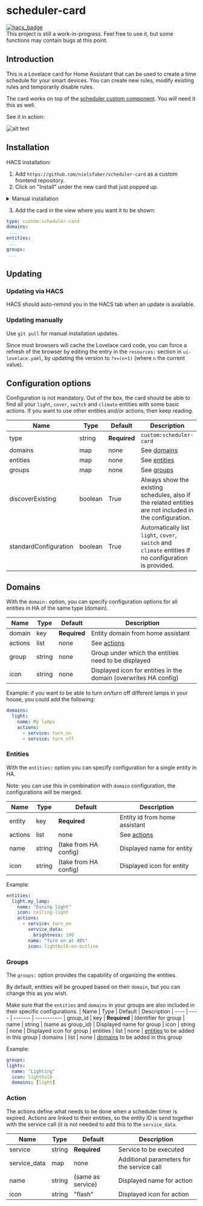 # scheduler-card
[![hacs_badge](https://img.shields.io/badge/HACS-Custom-orange.svg)](https://github.com/custom-components/hacs)  
This project is still a work-in-progress. Feel free to use it, but some functions may contain bugs at this point.

## Introduction
This is a Lovelace card for Home Assistant that can be used to create a time schedule for your smart devices.
You can create new rules, modify existing rules and temporarily disable rules.

The card works on top of the [scheduler custom component](https://github.com/nielsfaber/scheduler-component). You *will* need it this as well.

See it in action:

![alt text](https://github.com/nielsfaber/scheduler-card/blob/master/screenshots/Demonstration.gif?raw=true "demonstration video")

## Installation

HACS installation:
1. Add `https://github.com/nielsfaber/scheduler-card` as a custom frontend repository.
2. Click on "Install" under the new card that just popped up.

<details><summary>Manual installation</summary>

1. Clone this repository into the `www`-directory: `git clone https://github.com/nielsfaber/scheduler-card.git` Alternatively, download this repository as a zip and extract the `*.js` files into `www/scheduler-card`.

2. Add a reference to the card in the resources section of `ui-lovelace.yaml`:

```yaml
resources:
  - url: /local/scheduler-card/dist/scheduler-card.js?v=0
    type: module
```

</details>

 3. Add the card in the view where you want it to be shown:
 
  ```yaml
 type: custom:scheduler-card
 domains:
   ...
 entities:
   ...
 groups:
   ...
  ```

## Updating
### Updating via HACS
HACS should auto-remind you in the HACS tab when an update is available.

### Updating manually

Use `git pull` for manual installation updates.

Since most browsers will cache the Lovelace card code, you can force a refresh of  the browser by editing the entry in the `resources:` section in  `ui-lovelace.yaml`, by updating the version to `?v=(n+1)` (where `n` the current value).

## Configuration options
Configuration is not mandatory.
Out of the box, the card should be able to find all your `light`, `cover`, `switch` and `climate` entities with some basic actions.
If you want to use other entities and/or actions, then keep reading.

| Name | Type | Default | Description
| ---- | ---- | ------- | ----------- 
| type | string | **Required** | `custom:scheduler-card`
| domains | map | none | See [domains](#domains)
| entities | map | none | See [entities](#entities)
| groups | map | none | See [groups](#groups)
| discoverExisting | boolean | True | Always show the existing schedules, also if the related entities are not included in the configuration.
| standardConfiguration | boolean | True | Automatically list `light`, `cover`, `switch` and `climate` entities if no configuration is provided.

## Domains
With the `domain:` option, you can specify configuration options for all entities in HA of the same type (domain).

| Name | Type | Default | Description
| ---- | ---- | ------- | -----------
| domain | key | **Required** | Entity domain from home assistant
| actions | list | none | See [actions](#actions)
| group | string | none | Group under which the entities need to be displayed
| icon | string | none | Displayed icon for entities in the domain (overwrites HA config)

Example:
if you want to be able to turn on/turn off different lamps in your house, you could add the following:
```yaml
domains:
  light:
    name: My lamps
    actions:
      - service: turn_on
      - service: turn_off
```

### Entities
With the `entities:` option you can specify configuration for a single entity in HA.

Note: you can use this in combination with `domain` configuration, the configurations will be merged.

| Name | Type | Default | Description
| ---- | ---- | ------- | -----------
| entity | key | **Required** | Entity id from home assistant
| actions | list | none | See [actions](#actions)
| name | string | (take from HA config) | Displayed name for entity
| icon | string | (take from HA config) | Displayed icon for entity

Example:
  ```yaml
entities:
    light.my_lamp:
      name: "Dining light"
      icon: ceiling-light
      actions: 
        - service: turn_on
          service_data:
            brightness: 100
          name: "Turn on at 40%"
          icon: lightbulb-on-outline
  ```

### Groups
The `groups:` option provides the capability of organizing the entities. 

By default, entities will be grouped based on their `domain`, but you can change this as you wish.

Make sure that the `entities` and `domains` in your groups are also included in their specific configurations.
| Name | Type | Default | Description
| ---- | ---- | ------- | -----------
| group_id | key | **Required** | Identifier for group
| name | string | (same as group_id) | Displayed name for group
| icon | string | none | Displayed icon for group
| entities | list | none | [entities](#entities) to be added in this group
| domains | list | none | [domains](#domains) to be added in this group

Example:
  ```yaml
groups:
  lights:
    name: "Lighting"
    icon: lightbulb
    domains: [light]
  ```
### Action
The actions define what needs to be done when a scheduler timer is expired.
Actions are linked to their entities, so the entity ID is send together with the service call (it is not needed to add this to the `service_data`.

| Name | Type | Default | Description
| ---- | ---- | ------- | -----------
| service | string | **Required** | Service to be executed
| service_data | map | none | Additional parameters for the service call
| name | string | (same as service) | Displayed name for action
| icon | string | "flash" | Displayed icon for action
